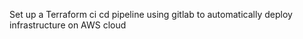 
 Set up a Terraform ci cd pipeline using gitlab to automatically deploy infrastructure on AWS cloud

